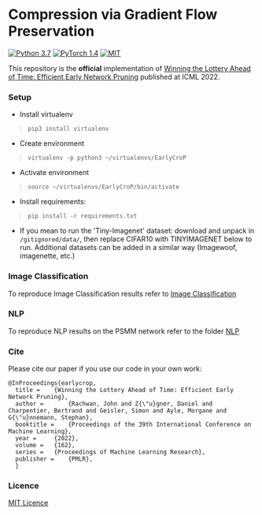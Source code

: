 
# Compression via Gradient Flow Preservation

[![Python 3.7](https://img.shields.io/badge/Python-3.7-3776AB.svg?logo=python)](https://www.python.org/) [![PyTorch 1.4](https://img.shields.io/badge/PyTorch-1.4-EE4C2C.svg?logo=pytorch)](https://pytorch.org/docs/1.4.0/) [![MIT](https://img.shields.io/badge/License-MIT-3DA639.svg?logo=open-source-initiative)](LICENSE)

This repository is the **official** implementation of [Winning the Lottery Ahead of Time: Efficient Early Network Pruning](https://proceedings.mlr.press/v162/rachwan22a.html) published at ICML 2022.

### Setup

- Install virtualenv

> `pip3 install virtualenv`

- Create environment

> `virtualenv -p python3 ~/virtualenvs/EarlyCroP`

- Activate environment

> `source ~/virtualenvs/EarlyCroP/bin/activate`

- Install requirements:

> `pip install -r requirements.txt`

- If you mean to run the 'Tiny-Imagenet' dataset: download and unpack in `/gitignored/data/`, then replace CIFAR10 with TINYIMAGENET below to run. Additional datasets can be added in a similar way (Imagewoof, imagenette, etc.)

### Image Classification
To reproduce Image Classification results refer to [Image Classification](https://github.com/johnrachwan123/Early-Cropression-via-Gradient-Flow-Preservation/tree/main/Image%20Classification)

### NLP
To reproduce NLP results on the PSMM network refer to the folder [NLP](NLP)

### Cite
Please cite our paper if you use our code in your own work:

```reference
@InProceedings{earlycrop,
  title = 	 {Winning the Lottery Ahead of Time: Efficient Early Network Pruning},
  author =       {Rachwan, John and Z{\"u}gner, Daniel and Charpentier, Bertrand and Geisler, Simon and Ayle, Morgane and G{\"u}nnemann, Stephan},
  booktitle = 	 {Proceedings of the 39th International Conference on Machine Learning},
  year = 	 {2022},
  volume = 	 {162},
  series = 	 {Proceedings of Machine Learning Research},
  publisher =    {PMLR},
  }
```

### Licence

[MIT Licence](LICENSE) 
